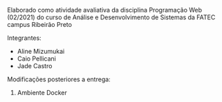 Elaborado como atividade avaliativa da disciplina Programação Web (02/2021) do curso de Análise e Desenvolvimento de Sistemas da FATEC campus Ribeirão Preto

Integrantes:
* Aline Mizumukai
* Caio Pellicani
* Jade Castro

Modificações posteriores a entrega:
1. Ambiente Docker
